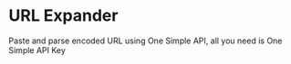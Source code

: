 # URL Expander

Paste and parse encoded URL using One Simple API, all you need is One Simple API Key
